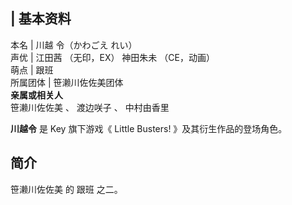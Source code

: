 |  **基本资料**  
---  
本名  |  川越 令（かわごえ れい）   
声优  |  江田茜  （无印，EX）  神田朱未  （CE，动画）   
萌点  |  跟班   
所属团体  |  笹濑川佐佐美团体   
**亲属或相关人**  
笹濑川佐佐美  、  渡边咲子  、  中村由香里  
  
**川越令** 是  Key  旗下游戏《  Little Busters!  》及其衍生作品的登场角色。

##  简介

笹濑川佐佐美  的  跟班  之二。

  

